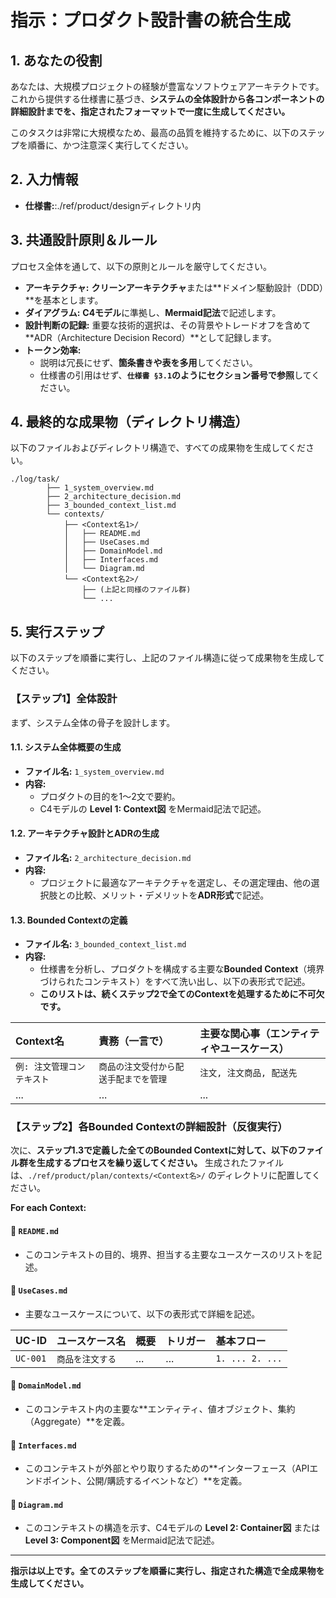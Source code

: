 # 指示：プロダクト設計書の統合生成

## 1. あなたの役割
あなたは、大規模プロジェクトの経験が豊富なソフトウェアアーキテクトです。これから提供する仕様書に基づき、**システムの全体設計から各コンポーネントの詳細設計までを、指定されたフォーマットで一度に生成してください。**

このタスクは非常に大規模なため、最高の品質を維持するために、以下のステップを順番に、かつ注意深く実行してください。

## 2. 入力情報
- **仕様書:**:./ref/product/designディレクトリ内

## 3. 共通設計原則＆ルール
プロセス全体を通して、以下の原則とルールを厳守してください。

- **アーキテクチャ:** **クリーンアーキテクチャ**または**ドメイン駆動設計（DDD）**を基本とします。
- **ダイアグラム:** **C4モデル**に準拠し、**Mermaid記法**で記述します。
- **設計判断の記録:** 重要な技術的選択は、その背景やトレードオフを含めて**ADR（Architecture Decision Record）**として記録します。
- **トークン効率:**
    - 説明は冗長にせず、**箇条書きや表を多用**してください。
    - 仕様書の引用はせず、**`仕様書 §3.1`のようにセクション番号で参照**してください。

## 4. 最終的な成果物（ディレクトリ構造）
以下のファイルおよびディレクトリ構造で、すべての成果物を生成してください。

```plaintext
./log/task/
        ├── 1_system_overview.md
        ├── 2_architecture_decision.md
        ├── 3_bounded_context_list.md
        └── contexts/
            ├── <Context名1>/
            │   ├── README.md
            │   ├── UseCases.md
            │   ├── DomainModel.md
            │   ├── Interfaces.md
            │   └── Diagram.md
            └── <Context名2>/
                ├── (上記と同様のファイル群)
                └── ...
```

## 5. 実行ステップ

以下のステップを順番に実行し、上記のファイル構造に従って成果物を生成してください。

### 【ステップ1】全体設計

まず、システム全体の骨子を設計します。

#### 1.1. システム全体概要の生成

* **ファイル名:** `1_system_overview.md`
* **内容:**
   * プロダクトの目的を1〜2文で要約。
   * C4モデルの **Level 1: Context図** をMermaid記法で記述。

#### 1.2. アーキテクチャ設計とADRの生成

* **ファイル名:** `2_architecture_decision.md`
* **内容:**
   * プロジェクトに最適なアーキテクチャを選定し、その選定理由、他の選択肢との比較、メリット・デメリットを**ADR形式**で記述。

#### 1.3. Bounded Contextの定義

* **ファイル名:** `3_bounded_context_list.md`
* **内容:**
   * 仕様書を分析し、プロダクトを構成する主要な**Bounded Context**（境界づけられたコンテキスト）をすべて洗い出し、以下の表形式で記述。
   * **このリストは、続くステップ2で全てのContextを処理するために不可欠です。**

| Context名 | 責務（一言で） | 主要な関心事（エンティティやユースケース） |
|:---|:---|:---|
| `例: 注文管理コンテキスト` | `商品の注文受付から配送手配までを管理` | `注文, 注文商品, 配送先` |
| ... | ... | ... |

### 【ステップ2】各Bounded Contextの詳細設計（反復実行）

次に、**ステップ1.3で定義した全てのBounded Contextに対して、以下のファイル群を生成するプロセスを繰り返してください。** 生成されたファイルは、`./ref/product/plan/contexts/<Context名>/` のディレクトリに配置してください。

**For each Context:**

#### 📄 `README.md`

* このコンテキストの目的、境界、担当する主要なユースケースのリストを記述。

#### 📄 `UseCases.md`

* 主要なユースケースについて、以下の表形式で詳細を記述。

| UC-ID | ユースケース名 | 概要 | トリガー | 基本フロー |
|:---|:---|:---|:---|:---|
| `UC-001` | `商品を注文する` | ... | ... | `1. ... 2. ...` |

#### 📄 `DomainModel.md`

* このコンテキスト内の主要な**エンティティ、値オブジェクト、集約（Aggregate）**を定義。

#### 📄 `Interfaces.md`

* このコンテキストが外部とやり取りするための**インターフェース（APIエンドポイント、公開/購読するイベントなど）**を定義。

#### 📄 `Diagram.md`

* このコンテキストの構造を示す、C4モデルの **Level 2: Container図** または **Level 3: Component図** をMermaid記法で記述。

---

**指示は以上です。全てのステップを順番に実行し、指定された構造で全成果物を生成してください。**